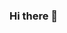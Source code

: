 ### Hi there 👋

<!--
**hirokazuniimoto/hirokazuniimoto** is a ✨ _special_ ✨ repository because its `README.md` (this file) appears on your GitHub profile.

Here are some ideas to get you started:

- 🔭 I’m currently working on ...
- 🌱 I’m currently learning ...
- 👯 I’m looking to collaborate on ...
- 🤔 I’m looking for help with ...
- 💬 Ask me about ...
- 📫 How to reach me: ...
- 😄 Pronouns: ...
- ⚡ Fun fact: ...
-->

<!-- 

[![Top Langs](https://github-readme-stats.vercel.app/api/top-langs/?username=hirokazuniimoto&hide=makefile&theme=radical)](https://github.com/anuraghazra/github-readme-stats)

[![trophy](https://github-profile-trophy.vercel.app/?username=hirokazuniimoto&theme=tokyonight)](https://github.com/ryo-ma/github-profile-trophy)

![Anurag's GitHub stats](https://github-readme-stats.vercel.app/api?username=hirokazuniimoto&show_icons=true&theme=radical)

-->

